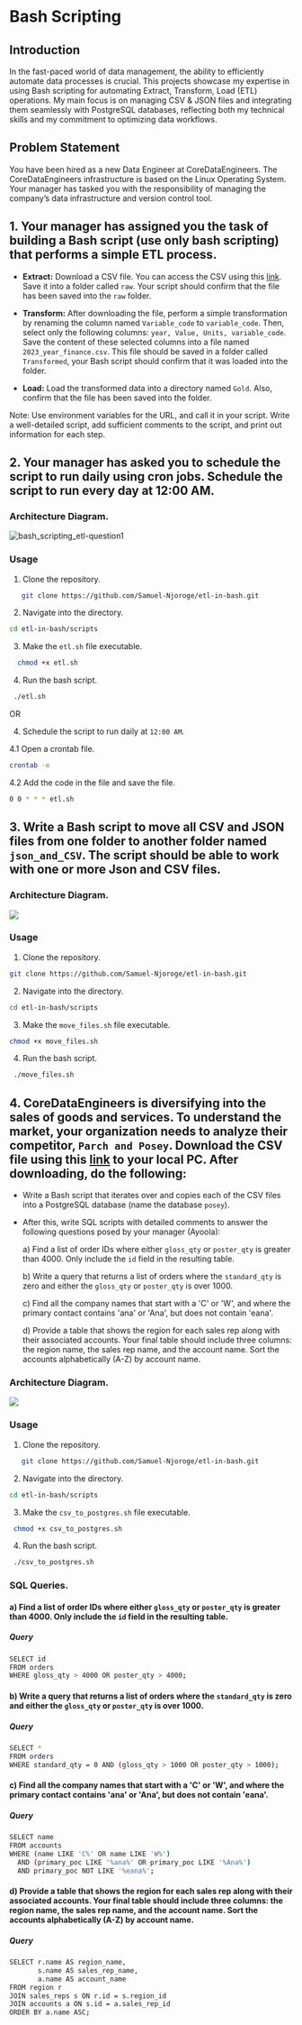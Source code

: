 # Bash Scripting
## Introduction
In the fast-paced world of data management, the ability to efficiently automate data processes is crucial. This projects showcase my expertise in using Bash scripting for automating Extract, Transform, Load (ETL) operations. My main focus is on managing CSV & JSON files and integrating them seamlessly with PostgreSQL databases, reflecting both my technical skills and my commitment to optimizing data workflows.

## Problem Statement
You have been hired as a new Data Engineer at CoreDataEngineers. The CoreDataEngineers infrastructure is based on the Linux Operating System. Your manager has tasked you with the responsibility of managing the company’s data infrastructure and version control tool.

## 1. Your manager has assigned you the task of building a **Bash** script (use only bash scripting) that performs a simple ETL process.

   - **Extract:** Download a CSV file. You can access the CSV using this [link](https://www.stats.govt.nz/assets/Uploads/Annual-enterprise-survey/Annual-enterprise-survey-2023-financial-year-provisional/Download-data/annual-enterprise-survey-2023-financial-year-provisional.csv). Save it into a folder called `raw`. Your script should confirm that the file has been saved into the `raw` folder.
   
   - **Transform:** After downloading the file, perform a simple transformation by renaming the column named `Variable_code` to `variable_code`. Then, select only the following columns: `year, Value, Units, variable_code`. Save the content of these selected columns into a file named `2023_year_finance.csv`. This file should be saved in a folder called `Transformed`, your Bash script should confirm that it was loaded into the folder.
   
   - **Load:** Load the transformed data into a directory named `Gold`. Also, confirm that the file has been saved into the folder.

   Note: Use environment variables for the URL, and call it in your script. Write a well-detailed script, add sufficient comments to the script, and print out information for each step.

## 2. Your manager has asked you to schedule the script to run daily using cron jobs. Schedule the script to run every day at 12:00 AM.

### Architecture Diagram.
![bash_scripting_etl-question1](https://github.com/user-attachments/assets/beec1e9b-8197-470b-a4fd-54eea9be8d62)

### Usage
1. Clone the repository.
```sh
   git clone https://github.com/Samuel-Njoroge/etl-in-bash.git
```
2. Navigate into the directory.
```sh
cd etl-in-bash/scripts
 ```
3. Make the `etl.sh` file executable.
```sh
  chmod +x etl.sh
```
4. Run the bash script.
```sh
 ./etl.sh
```

OR

4. Schedule the script to run daily at `12:00 AM`.
   
4.1 Open a crontab file.
```sh
crontab -e
```
4.2 Add the code in the file and save the file.
```sh
0 0 * * * etl.sh
```

## 3. Write a Bash script to move all CSV and JSON files from one folder to another folder named `json_and_CSV`. The script should be able to work with one or more Json and CSV files. 

### Architecture Diagram.
![](https://github.com/Samuel-Njoroge/etl-in-bash/blob/test/diagrams/bash_scripting_etl-q3.png)

### Usage
1. Clone the repository.
```sh
git clone https://github.com/Samuel-Njoroge/etl-in-bash.git
```
2. Navigate into the directory.
 ```sh
 cd etl-in-bash/scripts
```
3. Make the `move_files.sh` file executable.
 ```sh
 chmod +x move_files.sh
```
4. Run the bash script.
```sh
 ./move_files.sh
```

## 4. CoreDataEngineers is diversifying into the sales of goods and services. To understand the market, your organization needs to analyze their competitor, `Parch and Posey`. Download the CSV file using this [link](https://we.tl/t-2xYLL816Yt) to your local PC. After downloading, do the following:

   - Write a Bash script that iterates over and copies each of the CSV files into a PostgreSQL database (name the database `posey`).
   
   - After this, write SQL scripts with detailed comments to answer the following questions posed by your manager (Ayoola):
   
     a) Find a list of order IDs where either `gloss_qty` or `poster_qty` is greater than 4000. Only include the `id` field in the resulting table.
     
     b) Write a query that returns a list of orders where the `standard_qty` is zero and either the `gloss_qty` or `poster_qty` is over 1000.
     
     c) Find all the company names that start with a 'C' or 'W', and where the primary contact contains 'ana' or 'Ana', but does not contain 'eana'.
     
     d) Provide a table that shows the region for each sales rep along with their associated accounts. Your final table should include three columns: the region name, the sales rep name, and the account name. Sort the accounts alphabetically (A-Z) by account name.

### Architecture Diagram.
![](https://github.com/Samuel-Njoroge/etl-in-bash/blob/test/diagrams/bash_scripting_etl-q4.png)

### Usage
1. Clone the repository.
```sh
   git clone https://github.com/Samuel-Njoroge/etl-in-bash.git
```
2. Navigate into the directory.
```sh
cd etl-in-bash/scripts
```
3. Make the `csv_to_postgres.sh` file executable.
```sh
 chmod +x csv_to_postgres.sh
```
4. Run the bash script.
```sh
 ./csv_to_postgres.sh
```
 
### SQL Queries.
#### a) Find a list of order IDs where either `gloss_qty` or `poster_qty` is greater than 4000. Only include the `id` field in the resulting table.
##### Query
```sh
SELECT id
FROM orders
WHERE gloss_qty > 4000 OR poster_qty > 4000;
```

#### b) Write a query that returns a list of orders where the `standard_qty` is zero and either the `gloss_qty` or `poster_qty` is over 1000.
##### Query
```sh
SELECT *
FROM orders
WHERE standard_qty = 0 AND (gloss_qty > 1000 OR poster_qty > 1000);
```

#### c) Find all the company names that start with a 'C' or 'W', and where the primary contact contains 'ana' or 'Ana', but does not contain 'eana'.
##### Query
```sh
SELECT name
FROM accounts
WHERE (name LIKE 'C%' OR name LIKE 'W%')
  AND (primary_poc LIKE '%ana%' OR primary_poc LIKE '%Ana%')
  AND primary_poc NOT LIKE '%eana%';
```

#### d) Provide a table that shows the region for each sales rep along with their associated accounts. Your final table should include three columns: the region name, the sales rep name, and the account name. Sort the accounts alphabetically (A-Z) by account name.
##### Query
```sh
SELECT r.name AS region_name,
       s.name AS sales_rep_name,
       a.name AS account_name
FROM region r
JOIN sales_reps s ON r.id = s.region_id
JOIN accounts a ON s.id = a.sales_rep_id
ORDER BY a.name ASC;
```
